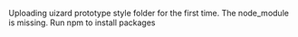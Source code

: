 Uploading uizard prototype style folder for the first time. The node_module is missing. Run npm to install packages
